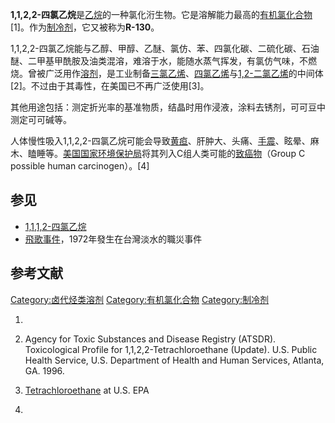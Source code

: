 **1,1,2,2-四氯乙烷**是[乙烷](../Page/乙烷.md "wikilink")的一种氯化洐生物。它是溶解能力最高的[有机氯化合物](../Page/有机氯化合物.md "wikilink")\[1\]。作为[制冷剂](../Page/制冷剂.md "wikilink")，它又被称为**R-130**。

1,1,2,2-四氯乙烷能与乙醇、甲醇、乙醚、氯仿、苯、四氯化碳、二硫化碳、石油醚、二甲基甲酰胺及油类混溶，难溶于水，能随水蒸气挥发，有氯仿气味，不燃烧。曾被广泛用作[溶剂](../Page/溶剂.md "wikilink")，是工业制备[三氯乙烯](../Page/三氯乙烯.md "wikilink")、[四氯乙烯](../Page/四氯乙烯.md "wikilink")与[1,2-二氯乙烯](../Page/1,2-二氯乙烯.md "wikilink")的中间体\[2\]。不过由于其毒性，在美国已不再广泛使用\[3\]。

其他用途包括：测定折光率的基准物质，结晶时用作浸液，涂料去锈剂，可可豆中测定可可碱等。

人体慢性吸入1,1,2,2-四氯乙烷可能会导致[黄疸](../Page/黄疸.md "wikilink")、肝肿大、头痛、[手震](https://zh.wikipedia.org/wiki/手震 "wikilink")、眩晕、麻木、瞌睡等。[美国国家环境保护局](../Page/美国国家环境保护局.md "wikilink")将其列入C组人类可能的[致癌物](https://zh.wikipedia.org/wiki/致癌物 "wikilink")（Group C possible human carcinogen）。\[4\]

## 参见

  - [1,1,1,2-四氯乙烷](../Page/1,1,1,2-四氯乙烷.md "wikilink")
  - [飛歌事件](../Page/飛歌事件.md "wikilink")，1972年發生在台灣淡水的職災事件

## 参考文献

[Category:卤代烃类溶剂](https://zh.wikipedia.org/wiki/Category:卤代烃类溶剂 "wikilink") [Category:有机氯化合物](https://zh.wikipedia.org/wiki/Category:有机氯化合物 "wikilink") [Category:制冷剂](https://zh.wikipedia.org/wiki/Category:制冷剂 "wikilink")

1.
2.  Agency for Toxic Substances and Disease Registry (ATSDR). Toxicological Profile for 1,1,2,2-Tetrachloroethane (Update). U.S. Public Health Service, U.S. Department of Health and Human Services, Atlanta, GA. 1996.

3.  [Tetrachloroethane](http://www.epa.gov/ttn/atw/hlthef/tetrachl.html)  at U.S. EPA

4.